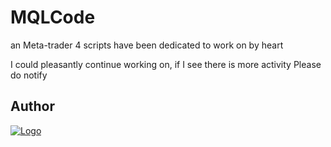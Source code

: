 # MQLCode

an Meta-trader 4 scripts have been dedicated to work on by heart 

I could pleasantly continue working on, if I see there is more activity
Please do notify 

## Author

[![Logo](https://github.com/adamwillisXanax/adamwillisXanax/blob/main/Assets/logo.png)
](https://github.com/adamwillisXanax/adamwillisXanax)
